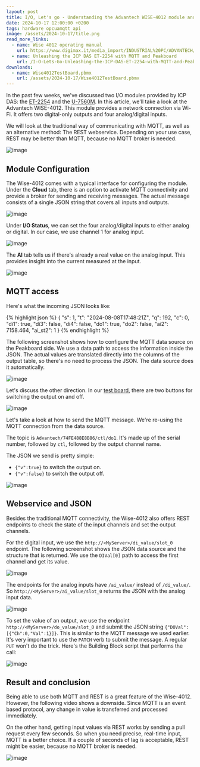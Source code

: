 ```yaml
---
layout: post
title: I/O, Let's go - Understanding the Advantech WISE-4012 module and use Peakboard to do some magic with it
date: 2024-10-17 12:00:00 +0200
tags: hardware opcuamqtt api
image: /assets/2024-10-17/title.png
read_more_links:
  - name: Wise 4012 operating manual
    url: https://www.digimax.it/media_import/INDUSTRIAL%20PC/ADVANTECH/IoT%20-%20INTERNET%20OF%20THINGS/WISE-4012/WISE-4012_MAN_001.pdf
  - name: Unleashing the ICP DAS ET-2254 with MQTT and Peakboard
    url: /I-O-Lets-Go-Unleashing-the-ICP-DAS-ET-2254-with-MQTT-and-Peakboard.html
downloads:
  - name: Wise4012TestBoard.pbmx
    url: /assets/2024-10-17/Wise4012TestBoard.pbmx
---
```

In the past few weeks, we've discussed two I/O modules provided by ICP DAS: the [ET-2254](/I-O-Lets-Go-Unleashing-the-ICP-DAS-ET-2254-with-MQTT-and-Peakboard.html) and the [U-7560M](/I-O-Lets-Go-Unleashing-the-ICP-DAS-U-7500-series-for-cool-I-O-action-with-OPC-UA.html). In this article, we'll take a look at the Advantech WISE-4012. This module provides a network connection via Wi-Fi. It offers two digital-only outputs and four analog/digital inputs.

We will look at the traditional way of communicating with MQTT, as well as an alternative method: The REST webservice. Depending on your use case, REST may be better than MQTT, because no MQTT broker is needed.

![image](/assets/2024-10-17/010.png)

## Module Configuration

The Wise-4012 comes with a typical interface for configuring the module. Under the **Cloud** tab, there is an option to activate MQTT connectivity and provide a broker for sending and receiving messages. The actual message consists of a single JSON string that covers all inputs and outputs.

![image](/assets/2024-10-17/020.png)

Under **I/O Status**, we can set the four analog/digital inputs to either analog or digital. In our case, we use channel 1 for analog input.

![image](/assets/2024-10-17/030.png)

The **AI** tab tells us if there's already a real value on the analog input. This provides insight into the current measured at the input.

![image](/assets/2024-10-17/040.png)

## MQTT access

Here's what the incoming JSON looks like:

{% highlight json %}
{
  "s": 1,
  "t": "2024-08-08T17:48:21Z",
  "q": 192,
  "c": 0,
  "di1": true,
  "di3": false,
  "di4": false,
  "do1": true,
  "do2": false,
  "ai2": 7158.464,
  "ai_st2": 1
}
{% endhighlight %}

 The following screenshot shows how to configure the MQTT data source on the Peakboard side. We use a data path to access the information inside the JSON. The actual values are translated directly into the columns of the output table, so there's no need to process the JSON. The data source does it automatically.

![image](/assets/2024-10-17/050.png)

Let's discuss the other direction. In our [test board](/assets/2024-10-17/Wise4012TestBoard.pbmx), there are two buttons for switching the output on and off.

![image](/assets/2024-10-17/060.png)

Let's take a look at how to send the MQTT message. We're re-using the MQTT connection from the data source.

The topic is `Advantech/74FE488E8B86/ctl/do1`. It's made up of the serial number, followed by `ctl`, followed by the output channel name.

The JSON we send is pretty simple:
* `{"v":true}` to switch the output on.
* `{"v":false}` to switch the output off.

![image](/assets/2024-10-17/070.png)

## Webservice and JSON

Besides the traditional MQTT connectivity, the Wise-4012 also offers REST endpoints to check the state of the input channels and set the output channels.

For the digital input, we use the `http://<MyServer>/di_value/slot_0` endpoint. The following screenshot shows the JSON data source and the structure that is returned. We use the `DIVal[0]` path to access the first channel and get its value.

![image](/assets/2024-10-17/080.png)

The endpoints for the analog inputs have `/ai_value/` instead of `/di_value/`.  So `http://<MyServer>/ai_value/slot_0` returns the JSON with the analog input data.

![image](/assets/2024-10-17/090.png)

To set the value of an output, we use the endpoint `http://<MyServer>/do_value/slot_0` and submit the JSON string `{"DOVal":[{"Ch":0,"Val":1}]}`. This is similar to the MQTT message we used earlier. It's very important to use the `PATCH` verb to submit the message. A regular `PUT` won't do the trick. Here's the Building Block script that performs the call:

![image](/assets/2024-10-17/100.png)

## Result and conclusion

Being able to use both MQTT and REST is a great feature of the Wise-4012. However, the following video shows a downside. Since MQTT is an event based protocol, any change in value is transferred and processed immediately.

On the other hand, getting input values via REST works by sending a pull request every few seconds. So when you need precise, real-time input, MQTT is a better choice. If a couple of seconds of lag is acceptable, REST might be easier, because no MQTT broker is needed.

![image](/assets/2024-10-17/result.gif)
